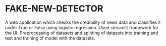 # FAKE-NEW-DETECTOR
A web application which checks the credibility of news data and classifies it under True or False using  logistic regression.  Used streamlit framework for the UI.  Preprocessing of datasets and splitting of datasets into training and test and training of model with the datasets.
